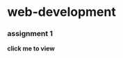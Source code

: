 # web-development

<h3>assignment 1 </h3>
<a href="/assignment 1/index.html"  style="text-decoration: none;"><strong>click me to view </strong> </a>

